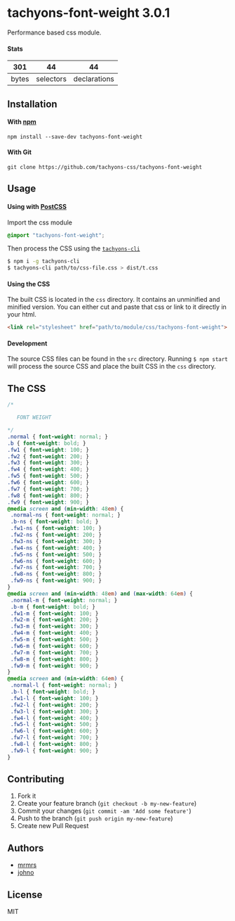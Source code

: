 # tachyons-font-weight 3.0.1

Performance based css module.

#### Stats

301 | 44 | 44
---|---|---
bytes | selectors | declarations

## Installation

#### With [npm](https://npmjs.com)

```
npm install --save-dev tachyons-font-weight
```

#### With Git

```
git clone https://github.com/tachyons-css/tachyons-font-weight
```

## Usage

#### Using with [PostCSS](https://github.com/postcss/postcss)

Import the css module

```css
@import "tachyons-font-weight";
```

Then process the CSS using the [`tachyons-cli`](https://github.com/tachyons-css/tachyons-cli)

```sh
$ npm i -g tachyons-cli
$ tachyons-cli path/to/css-file.css > dist/t.css
```

#### Using the CSS

The built CSS is located in the `css` directory. It contains an unminified and minified version.
You can either cut and paste that css or link to it directly in your html.

```html
<link rel="stylesheet" href="path/to/module/css/tachyons-font-weight">
```

#### Development

The source CSS files can be found in the `src` directory.
Running `$ npm start` will process the source CSS and place the built CSS in the `css` directory.

## The CSS

```css
/*

   FONT WEIGHT

*/
.normal { font-weight: normal; }
.b { font-weight: bold; }
.fw1 { font-weight: 100; }
.fw2 { font-weight: 200; }
.fw3 { font-weight: 300; }
.fw4 { font-weight: 400; }
.fw5 { font-weight: 500; }
.fw6 { font-weight: 600; }
.fw7 { font-weight: 700; }
.fw8 { font-weight: 800; }
.fw9 { font-weight: 900; }
@media screen and (min-width: 48em) {
 .normal-ns { font-weight: normal; }
 .b-ns { font-weight: bold; }
 .fw1-ns { font-weight: 100; }
 .fw2-ns { font-weight: 200; }
 .fw3-ns { font-weight: 300; }
 .fw4-ns { font-weight: 400; }
 .fw5-ns { font-weight: 500; }
 .fw6-ns { font-weight: 600; }
 .fw7-ns { font-weight: 700; }
 .fw8-ns { font-weight: 800; }
 .fw9-ns { font-weight: 900; }
}
@media screen and (min-width: 48em) and (max-width: 64em) {
 .normal-m { font-weight: normal; }
 .b-m { font-weight: bold; }
 .fw1-m { font-weight: 100; }
 .fw2-m { font-weight: 200; }
 .fw3-m { font-weight: 300; }
 .fw4-m { font-weight: 400; }
 .fw5-m { font-weight: 500; }
 .fw6-m { font-weight: 600; }
 .fw7-m { font-weight: 700; }
 .fw8-m { font-weight: 800; }
 .fw9-m { font-weight: 900; }
}
@media screen and (min-width: 64em) {
 .normal-l { font-weight: normal; }
 .b-l { font-weight: bold; }
 .fw1-l { font-weight: 100; }
 .fw2-l { font-weight: 200; }
 .fw3-l { font-weight: 300; }
 .fw4-l { font-weight: 400; }
 .fw5-l { font-weight: 500; }
 .fw6-l { font-weight: 600; }
 .fw7-l { font-weight: 700; }
 .fw8-l { font-weight: 800; }
 .fw9-l { font-weight: 900; }
}
```

## Contributing

1. Fork it
2. Create your feature branch (`git checkout -b my-new-feature`)
3. Commit your changes (`git commit -am 'Add some feature'`)
4. Push to the branch (`git push origin my-new-feature`)
5. Create new Pull Request

## Authors

* [mrmrs](http://mrmrs.io)
* [johno](http://johnotander.com)

## License

MIT

